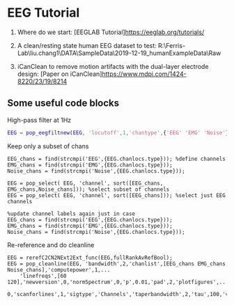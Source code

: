 # EEG Tutorial
1. Where do we start:
   [EEGLAB Tutorial]https://eeglab.org/tutorials/
   
2. A clean/resting state human EEG dataset to test:
   R:\Ferris-Lab\liu.chang1\DATA\SampleData\2019-12-19_humanExampleData\Raw
   
3. iCanClean to remove motion artifacts with the dual-layer electrode design:
   [Paper on iCanClean]https://www.mdpi.com/1424-8220/23/19/8214
   
## Some useful code blocks    
High-pass filter at 1Hz
``` matlab
EEG = pop_eegfiltnew(EEG, 'locutoff',1,'chantype',{'EEG' 'EMG' 'Noise'});
```
Keep only a subset of chans
```
EEG_chans = find(strcmpi('EEG',{EEG.chanlocs.type})); %define channels
EMG_chans = find(strcmpi('EMG',{EEG.chanlocs.type}));
Noise_chans = find(strcmpi('Noise',{EEG.chanlocs.type}));

EEG = pop_select( EEG, 'channel', sort([EEG_chans, EMG_chans,Noise_chans])); %select subset of channels
EEG = pop_select( EEG, 'channel', sort([EEG_chans])); %select just EEG channels

%update channel labels again just in case
EEG_chans = find(strcmpi('EEG',{EEG.chanlocs.type})); 
EMG_chans = find(strcmpi('EMG',{EEG.chanlocs.type}));
Noise_chans = find(strcmpi('Noise',{EEG.chanlocs.type}));
```
Re-reference and do cleanline
```
EEG = rerefC2CN2NExt2Ext_func(EEG,fullRankAvRefBool);
EEG = pop_cleanline(EEG, 'bandwidth',2,'chanlist',[EEG_chans EMG_chans Noise_chans],'computepower',1,...
    'linefreqs',[60 120],'newversion',0,'normSpectrum',0,'p',0.01,'pad',2,'plotfigures',...
    0,'scanforlines',1,'sigtype','Channels','taperbandwidth',2,'tau',100,'verb',1,'winsize',4,'winstep',1);
```
